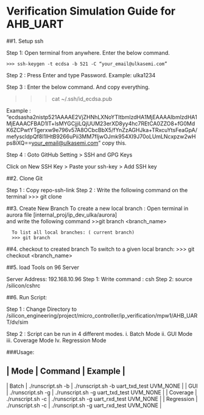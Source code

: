 # Verification Simulation Guide for AHB_UART


##1. Setup ssh

Step 1: Open terminal from anywhere. Enter the below command.

    >>> ssh-keygen -t ecdsa -b 521 -C “your_email@ulkasemi.com”
Step 2 :  Press Enter and type Password. 
              Example: ulka1234

Step 3 : Enter the below command. And copy everything.
>>> cat ~/.ssh/id_ecdsa.pub

Example : 
“ecdsasha2nistp521AAAAE2VjZHNhLXNoYTItbmlzdHA1MjEAAAAIbmlzdHA1MjEAAACFBAD1lT+lsMYGCjjiLQjUUM23erXD8yy4hc7REtCA0ZZO8+fG0MdK6ZCPwtYTgerxw9e796v57A8OCbcBbX5/fYnZzAGHJka+TRxcuYtsFeaGpA/mefyscldpQf8I1lHtB9266uPii3MM7fIjwOJmk954XI9J70oLUmLNcxpzw2wHps8iXQ==your_email@ulkasemi.com”  copy this.

Step 4 : Goto GitHub Setting > SSH and GPG Keys 

Click on New SSH Key > Paste your ssh-key > Add SSH key

##2. Clone Git

Step 1 : Copy repo-ssh-link 
Step 2 :  Write the following command on the terminal
             >>> git clone <repo-ssh-link>


##3. Create New Branch
      To create a new local branch : Open terminal in aurora file [internal_proj/ip_dev_ulka/aurora]                                                   
      and write the following command
      >>git branch <branch_name>
     
      To list all local branches: ( current branch)
      >>> git branch

##4. checkout to created branch
     To switch to a given local branch:
     >>> git checkout  <branch_name>
     
##5. load Tools on 96 Server

 Server Address: 192.168.10.96
 Step 1: Write command : csh 
 Step 2: source /silicon/cshrc
 
##6. Run Script: 

Step 1 : Change Directory to /silicon_engineering/project/micro_controller/ip_verification/mpw1/AHB_UART/dv/sim

Step 2 : Script can be run in 4 different modes. 
 i.  Batch Mode
 ii. GUI Mode
 iii. Coverage Mode
 Iv. Regression Mode
 
###Usage:

|     Mode   |    Command        |          Example           |
----------------------------------------------------------
| Batch      | ./runscript.sh -b  <testname> <verbosity> | ./runscript.sh -b  uart_txd_test  UVM_NONE |
| GUI        | ./runscript.sh -g  <testname> <verbosity> | ./runscript.sh -g  uart_txd_test  UVM_NONE |
| Coverage   | ./runscript.sh -c  <testname> <verbosity> | ./runscript.sh -g  uart_rxd_test  UVM_NONE |
| Regression | ./runscript.sh -c  <testname> <verbosity> | ./runscript.sh -g  uart_rxd_test  UVM_NONE |

